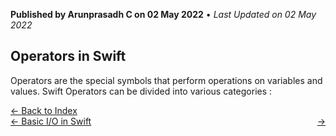 **Published by Arunprasadh C on 02 May 2022** • *Last Updated on 02 May 2022*

## Operators in Swift
Operators are the special symbols that perform operations on variables and values. Swift Operators can be divided into various categories :


<a href="https://techinessoverloaded.github.io/iOSAppDevBasics/index.html">&larr; Back to Index</a>
<br>
<span style="float: left">
<a href="https://techinessoverloaded.github.io/iOSAppDevBasics/basicio.html">&larr; Basic I/O in Swift</a>
</span>
<span style="float: right">
<a href="https://techinessoverloaded.github.io/iOSAppDevBasics/.html"> &rarr;</a>
</span>
